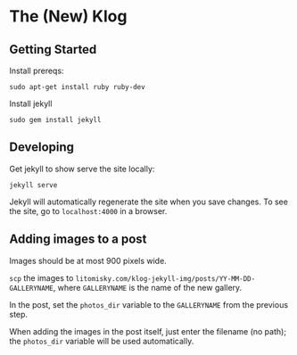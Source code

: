 # The (New) Klog

## Getting Started

Install prereqs:

    sudo apt-get install ruby ruby-dev

Install jekyll

    sudo gem install jekyll



## Developing

Get jekyll to show serve the site locally:

    jekyll serve

Jekyll will automatically regenerate the site when you save changes.
To see the site, go to `localhost:4000` in a browser.



## Adding images to a post

Images should be at most 900 pixels wide.

`scp` the images to `litomisky.com/klog-jekyll-img/posts/YY-MM-DD-GALLERYNAME`,
where `GALLERYNAME` is the name of the new gallery.

In the post, set the `photos_dir` variable to the `GALLERYNAME` from the previous step.

When adding the images in the post itself, just enter the filename (no path);
the `photos_dir` variable will be used automatically.
